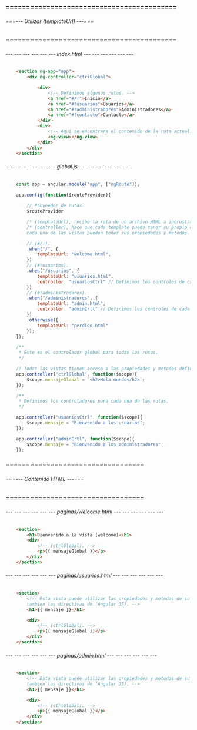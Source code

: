 ### ========================================== ###
###### ===--- Utilizar (templateUrl) ---=== ######
### ========================================== ###

###### --- --- --- --- --- --- index.html --- --- --- --- --- --- ######

```html
	<section ng-app="app">
		<div ng-controller="ctrlGlobal">

			<div>
				<!-- Definimos algunas rutas. -->
				<a href="#/!">Inicio</a>
				<a href="#!usuarios">Usuarios</a>
				<a href="#!administradores">Administradores</a>
				<a href="#!contacto">Contacto</a>
			</div>
			<div>
				<!-- Aqui se encontrara el contenido de la ruta actual. -->
				<ng-view></ng-view>
			</div>
		</div>
	</section>
```

###### --- --- --- --- --- --- global.js --- --- --- --- --- --- ######

```javascript
	const app = angular.module("app", ["ngRoute"]);

	app.config(function($routeProvider){
		
		// Proveedor de rutas.
		$routeProvider

		/* (templateUrl), recibe la ruta de un archivo HTML a incrustar dentro de (ng-view). */
		/* (controller), hace que cada template puede tener su propio controlador, de esta manera 
		cada una de las vistas pueden tener sus propiedades y metodos. */

		// (#/!).
		.when("/", {
			templateUrl: "welcome.html", 
		})
		// (#!usuarios).
		.when("/usuarios", {
			templateUrl: "usuarios.html", 
			controller: "usuariosCtrl" // Definimos los controles de cada ruta.
		})
		// (#!administradores).
		.when("/administradores", {
			templateUrl: "admin.html", 
			controller: "adminCrtl" // Definimos los controles de cada ruta.
		})
		.otherwise({
			templateUrl: "perdido.html"
		});
	});

	/**
	 * Este es el controlador global para todas las rutas.
	 */

	// Todas las vistas tienen acceso a las propiedades y metodos definidos.
	app.controller("ctrlGlobal", function($scope){
		$scope.mensajeGlobal = `<h2>Hola mundo</h2>`;
	});

	/**
	 * Definimos los controladores para cada una de las rutas.
	 */

	app.controller("usuariosCtrl", function($scope){
		$scope.mensaje = "Bienvenido a los usuarios";
	});

	app.controller("adminCrtl", function($scope){
		$scope.mensaje = "Bienvenido a los administradores";
	});
```

### ================================== ###
###### ===--- Contenido HTML ---=== ######
### ================================== ###

###### --- --- --- --- --- --- paginas/welcome.html --- --- --- --- --- --- ######

```html
	<section>
		<h1>Bienvenido a la vista (welcome)</h1>
		<div>
			<!-- (ctrlGlobal). -->
			<p>{{ mensajeGlobal }}</p>
		</div>
	</section>
```

###### --- --- --- --- --- --- paginas/usuarios.html --- --- --- --- --- --- ######

```html
	<section>
		<!-- Esta vista puede utilizar las propiedades y metodos de su controlador, 
		tambien las directivas de (Angular JS). -->
		<h1>{{ mensaje }}</h1>

		<div>
			<!-- (ctrlGlobal). -->
			<p>{{ mensajeGlobal }}</p>
		</div>
	</section>
```

###### --- --- --- --- --- --- paginas/admin.html --- --- --- --- --- --- ######

```html
	<section>
		<!-- Esta vista puede utilizar las propiedades y metodos de su controlador, 
		tambien las directivas de (Angular JS). -->
		<h1>{{ mensaje }}</h1>

		<div>
			<!-- (ctrlGlobal). -->
			<p>{{ mensajeGlobal }}</p>
		</div>
	</section>
```